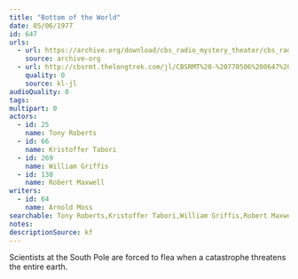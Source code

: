 ```yaml
---
title: "Bottom of the World"
date: 05/06/1977
id: 647
urls: 
  - url: https://archive.org/download/cbs_radio_mystery_theater/cbs_radio_mystery_theater-0601-0650.zip/cbs_radio_mystery_theater-0601-0650%2Fcbsrmt_0647_bottom_of_the_world.mp3
    source: archive-org
  - url: http://cbsrmt.thelongtrek.com/jl/CBSRMT%20-%20770506%200647%20Bottom%20Of%20The%20World_jl.mp3
    quality: 0
    source: kl-jl
audioQuality: 0
tags: 
multipart: 0
actors:  
  - id: 25
    name: Tony Roberts  
  - id: 66
    name: Kristoffer Tabori  
  - id: 269
    name: William Griffis  
  - id: 130
    name: Robert Maxwell
writers:  
  - id: 64
    name: Arnold Moss
searchable: Tony Roberts,Kristoffer Tabori,William Griffis,Robert Maxwell Arnold Moss
notes: 
descriptionSource: kf
---
```

Scientists at the South Pole are forced to flea when a catastrophe threatens the entire earth.